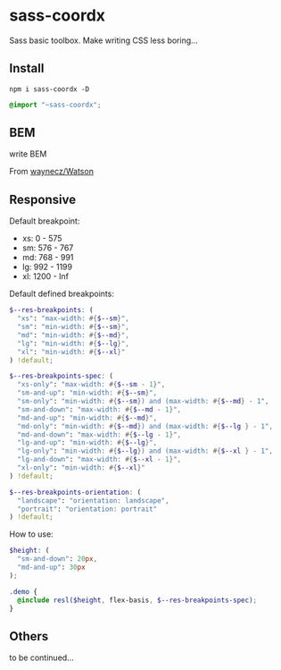 # sass-coordx

Sass basic toolbox. Make writing CSS less boring...

## Install

```
npm i sass-coordx -D
```

```scss
@import "~sass-coordx";
```

## BEM

write BEM

From [waynecz/Watson](https://github.com/waynecz/Watson)

## Responsive

Default breakpoint:

- xs: 0 - 575
- sm: 576 - 767
- md: 768 - 991
- lg: 992 - 1199
- xl: 1200 - Inf

Default defined breakpoints:

```scss
$--res-breakpoints: (
  "xs": "max-width: #{$--sm}",
  "sm": "min-width: #{$--sm}",
  "md": "min-width: #{$--md}",
  "lg": "min-width: #{$--lg}",
  "xl": "min-width: #{$--xl}"
) !default;

$--res-breakpoints-spec: (
  "xs-only": "max-width: #{$--sm - 1}",
  "sm-and-up": "min-width: #{$--sm}",
  "sm-only": "min-width: #{$--sm}) and (max-width: #{$--md} - 1",
  "sm-and-down": "max-width: #{$--md - 1}",
  "md-and-up": "min-width: #{$--md}",
  "md-only": "min-width: #{$--md}) and (max-width: #{$--lg } - 1",
  "md-and-down": "max-width: #{$--lg - 1}",
  "lg-and-up": "min-width: #{$--lg}",
  "lg-only": "min-width: #{$--lg}) and (max-width: #{$--xl } - 1",
  "lg-and-down": "max-width: #{$--xl - 1}",
  "xl-only": "min-width: #{$--xl}"
) !default;

$--res-breakpoints-orientation: (
  "landscape": "orientation: landscape",
  "portrait": "orientation: portrait"
) !default;
```

How to use:

```scss
$height: (
  "sm-and-down": 20px,
  "md-and-up": 30px
);

.demo {
  @include resl($height, flex-basis, $--res-breakpoints-spec);
}
```

## Others

to be continued...
